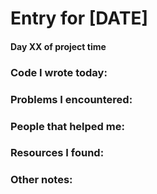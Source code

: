 # Entry for [DATE]

#### Day XX of project time

### Code I wrote today:

### Problems I encountered:

### People that helped me:

### Resources I found:

### Other notes:

